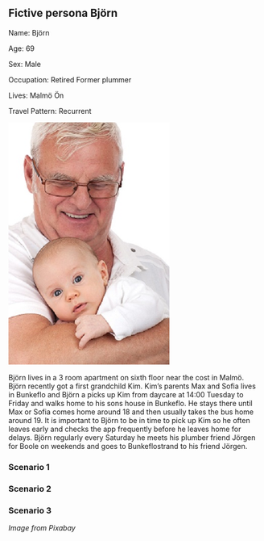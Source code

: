 ## Fictive persona Björn
Name: Björn

Age: 69

Sex: Male

Occupation: Retired Former plummer

Lives: Malmö Ön

Travel Pattern: Recurrent

![Bjorn](https://github.com/k3larra/commuter/raw/master/images/Bjorn.jpg)

Björn lives in a 3 room apartment on sixth floor near the cost in Malmö. Björn recently got a first grandchild Kim. Kim’s parents Max and Sofia lives in Bunkeflo and  Björn a picks up Kim from daycare at 14:00 Tuesday to Friday and walks home to his sons house in Bunkeflo. He stays there until Max or Sofia comes home around 18 and then usually takes the bus home around 19. It is important to Björn to be in time to pick up Kim so he often leaves early and checks the app frequently before he leaves home for delays.
Björn regularly every Saturday he meets his plumber friend Jörgen for Boole on weekends and goes to Bunkeflostrand to his friend Jörgen.

### Scenario 1

### Scenario 2


### Scenario 3



*Image from Pixabay*
